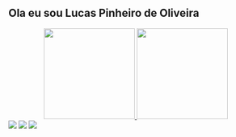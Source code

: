 ## Ola eu sou Lucas Pinheiro de Oliveira 
<div align="center">
  <a href="https://github.com/LucasOliveiraaq">
  <img height="180em" src="https://github-readme-stats.vercel.app/api?username=LucasOliveiraaq&show_icons=true&theme=midnight-purple&include_all_commits=true&count_private=true"/>
  <img height="180em" src="https://github-readme-stats.vercel.app/api/top-langs/?username=LucasOliveiraaq&layout=compact&langs_count=7&theme=midnight-purple"/>
</div>  
<div>
  <a href="https://www.instagram.com/lucas_oliveiraaq" target="_blank"><img src="https://img.shields.io/badge/-Instagram-%23E4405F?style=for-the-badge&logo=instagram&logoColor=white" target="_blank"></a>
 <a href = "mailto:lucasp.oliveira122@gmail.com"><img src="https://img.shields.io/badge/-Gmail-%23333?style=for-the-badge&logo=gmail&logoColor=white" target="_blank"></a>
  <a href="https://github.com/LucasOliveiraaq" target="_blank"><img src="https://img.shields.io/badge/GitHub-100000?style=for-the-badge&logo=github&logoColor=white" target="_blank"></a>
</div>
    
